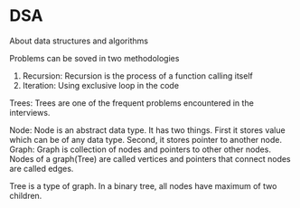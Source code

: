 # DSA
About data structures and algorithms

Problems can be soved in two methodologies
1. Recursion: Recursion is the process of a function calling itself
2. Iteration: Using exclusive loop in the code


Trees:
Trees are one of the frequent problems encountered in the interviews.

 Node: Node is an abstract data type. It has two things. First it stores value which can be of any data type. Second, it stores pointer to another node.
 Graph: Graph is collection of nodes and pointers to other other nodes. Nodes of a graph(Tree) are called vertices and pointers that connect nodes are called edges.
 
 Tree is a type of graph. In a binary tree, all nodes have maximum of two children. 
